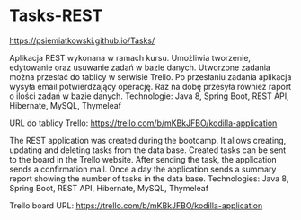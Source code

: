 # Tasks-REST
https://psiemiatkowski.github.io/Tasks/

Aplikacja REST wykonana w ramach kursu. Umożliwia tworzenie, edytowanie oraz usuwanie zadań w bazie danych. Utworzone zadania można przesłać do tablicy w serwisie Trello. Po przesłaniu zadania aplikacja wysyła email potwierdzający operację. Raz na dobę przesyła również raport o ilości zadań w bazie danych.
Technologie: Java 8, Spring Boot, REST API, Hibernate, MySQL, Thymeleaf

URL do tablicy Trello: https://trello.com/b/mKBkJFBO/kodilla-application

  

The REST application was created during the bootcamp. It allows creating, updating and deleting tasks from the data base. Created tasks can be sent to the board in the Trello website. After sending the task, the application sends a confirmation mail. Once a day the application sends a summary report showing the number of tasks in the data base.
Technologies: Java 8, Spring Boot, REST API, Hibernate, MySQL, Thymeleaf

Trello board URL: https://trello.com/b/mKBkJFBO/kodilla-application
